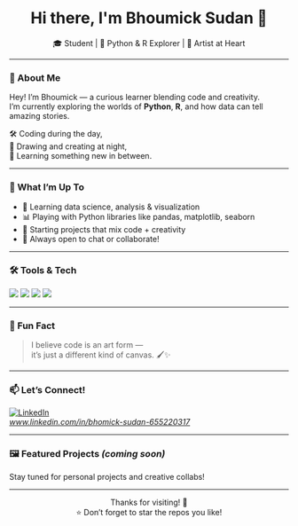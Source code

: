 <h1 align="center">Hi there, I'm Bhoumick Sudan 👋</h1>

<p align="center">
  🎓 Student | 🐍 Python & R Explorer | 🎨 Artist at Heart  
</p>

---

### 🌟 About Me

Hey! I’m Bhoumick — a curious learner blending code and creativity.  
I’m currently exploring the worlds of **Python**, **R**, and how data can tell amazing stories.

🛠️ Coding during the day,  
🎨 Drawing and creating at night,  
🧠 Learning something new in between.

---

### 🚀 What I’m Up To

- 🌱 Learning data science, analysis & visualization  
- 📊 Playing with Python libraries like pandas, matplotlib, seaborn  
- 🎯 Starting projects that mix code + creativity  
- 💬 Always open to chat or collaborate!

---

### 🛠️ Tools & Tech

<div align="left">
  <img src="https://img.shields.io/badge/Python-3776AB?style=for-the-badge&logo=python&logoColor=white" />
  <img src="https://img.shields.io/badge/R-276DC3?style=for-the-badge&logo=r&logoColor=white" />
  <img src="https://img.shields.io/badge/Jupyter-F37626?style=for-the-badge&logo=jupyter&logoColor=white" />
  <img src="https://img.shields.io/badge/VS_Code-007ACC?style=for-the-badge&logo=visual-studio-code&logoColor=white" />
</div>

---

### 🎨 Fun Fact

> I believe code is an art form —  
> it’s just a different kind of canvas. 🖌️✨

---

### 📫 Let’s Connect!

[![LinkedIn](https://img.shields.io/badge/LinkedIn-blue?style=for-the-badge&logo=linkedin&logoColor=white)](www.linkedin.com)  
*www.linkedin.com/in/bhomick-sudan-655220317*

---

### 🖼️ Featured Projects *(coming soon)*

Stay tuned for personal projects and creative collabs!

---

<p align="center">
  Thanks for visiting! 🌈  
  <br>
  ⭐️ Don’t forget to star the repos you like!
</p>
